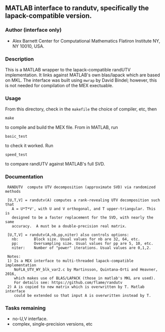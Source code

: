 ## MATLAB interface to randutv, specifically the lapack-compatible version.

### Author (interface only)

* Alex Barnett
  Center for Computational Mathematics
  Flatiron Institute
  NY, NY 10010, USA.

### Description

This is a MATLAB wrapper to the lapack-compatible randUTV
implementation. It links against MATLAB's own blas/lapack which are
based on MKL. The interface was built using `mwrap` by David Bindel;
however, this is not needed for compilation of the MEX exectuable.

### Usage

From this directory, check in the `makefile` the choice of compiler, etc,
then
```
make
```
to compile and build the MEX file.
From in MATLAB, run
```
basic_test
```
to check it worked. Run
```
speed_test
```
to compare randUTV against MATLAB's full SVD.

### Documentation

```
 RANDUTV  compute UTV decomposition (approximate SVD) via randomized methods

 [U,T,V] = randutv(A) computes a rank-revealing UTV decomposition such that
   A = U*T*V', with U and V orthogonal, and T upper-triangular. This is
   designed to be a faster replacement for the SVD, with nearly the same
   accuracy.  A must be a double-precision real matrix.

 [U,T,V] = randutv(A,nb,pp,niter) also controls options:
   nb:       Block size. Usual values for nb are 32, 64, etc.
   pp:       Oversampling size. Usual values for pp are 5, 10, etc.
   niter:    Number of "power" iterations. Usual values are 0,1,2.

 Notes:
 1) Is a MEX interface to multi-threaded lapack-compatible implementation
    NoFLA_UTV_WY_blk_var2.c by Martinsson, Quintana-Orti and Heavner, 2016,
    which makes use of BLAS/LAPACK (those in matlab's MKL are used).
    For details see: https://github.com/flame/randutv
 2) A is copied to new matrix which is overwritten by T. Matlab interface
    could be extended so that input A is overwritten instead by T.
```

### Tasks remaining

 * no-U,V interface.
 * complex, single-precision versions, etc






